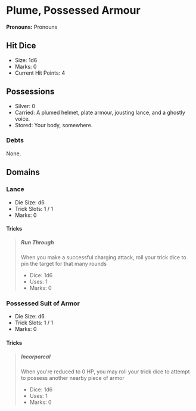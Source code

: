 # Plume, Possessed Armour

**Pronouns:** Pronouns

## Hit Dice

- Size: 1d6
- Marks: 0
- Current Hit Points: 4

## Possessions

- Silver: 0
- Carried: A plumed helmet, plate armour, jousting lance, and a ghostly voice.
- Stored: Your body, somewhere.

### Debts

None.

## Domains

### Lance

- Die Size: d6
- Trick Slots: 1 / 1
- Marks: 0

#### Tricks

> ##### Run Through
>
> When you make a successful charging attack, roll your trick dice to pin the target for that many rounds
>
> - Dice: 1d6
> - Uses: 1
> - Marks: 0

### Possessed Suit of Armor

- Die Size: d6
- Trick Slots: 1 / 1
- Marks: 0

#### Tricks

> ##### Incorporeal
>
> When you're reduced to 0 HP, you may roll your trick dice to attempt to possess another nearby piece of armor
>
> - Dice: 1d6
> - Uses: 1
> - Marks: 0
